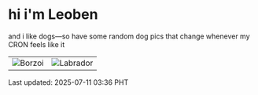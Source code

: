 # hi i'm Leoben

and i like dogs—so have some random dog pics that change whenever my CRON feels like it

|  |  |
|--------|----------|
| ![Borzoi](https://random-dog-vercel.vercel.app/api/random-borzoi?v=1752176218) | ![Labrador](https://random-dog-vercel.vercel.app/api/random-labrador?v=1752176218) |

Last updated: 2025-07-11 03:36 PHT
